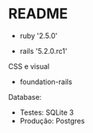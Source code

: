 # README

* ruby '2.5.0'

* rails '5.2.0.rc1'

CSS e visual

* foundation-rails

Database:

* Testes: SQLite 3
* Produção: Postgres
